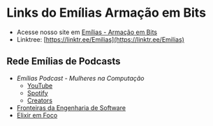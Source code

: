 
# Links do Emílias Armação em Bits

- Acesse nosso site em [Emílias - Armação em Bits](http://utfpr.curitiba.br/emilias)
- Linktree: [https://linktr.ee/Emilias](https://linktr.ee/Emilias)

<!-- - [Episódios](episodios/README.md) -->

## Rede Emílias de Podcasts

- *Emílias Podcast - Mulheres na Computação*
  -  [YouTube](https://www.youtube.com/@emilias_utfpr)
  -  [Spotify](https://open.spotify.com/show/1Pm95WtrS8ZqBqRCUprQDq)
  -  [Creators](https://creators.spotify.com/pod/profile/emilias-podcast/)
- [Fronteiras da Engenharia de Software](https://fronteirases.github.io/)
- [Elixir em Foco](https://www.elixiremfoco.com/)
